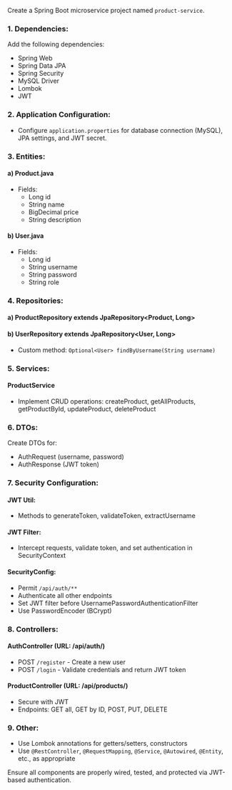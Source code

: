 <!-- create spring boot microservice product-service
Add Spring Boot dependencies for Web, Data JPA, Security, mysql, JWT, Lombok
define a Product entity with id, name, price, and description
define a User entity with id, username, password, and role
create JPA repository for User with findByUsername
create service to handle CRUD for Product
create authcontroller for login and register,validate user
create authservice -->

Create a Spring Boot microservice project named `product-service`.

### 1. Dependencies:
Add the following dependencies:
- Spring Web
- Spring Data JPA
- Spring Security
- MySQL Driver
- Lombok
- JWT 

### 2. Application Configuration:
- Configure `application.properties` for database connection (MySQL), JPA settings, and JWT secret.

### 3. Entities:
#### a) Product.java
- Fields: 
  - Long id
  - String name
  - BigDecimal price
  - String description

#### b) User.java
- Fields: 
  - Long id
  - String username
  - String password
  - String role

### 4. Repositories:
#### a) ProductRepository extends JpaRepository<Product, Long>

#### b) UserRepository extends JpaRepository<User, Long>
- Custom method: `Optional<User> findByUsername(String username)`

### 5. Services:
#### ProductService
- Implement CRUD operations: createProduct, getAllProducts, getProductById, updateProduct, deleteProduct

### 6. DTOs:
Create DTOs for:
- AuthRequest (username, password)
- AuthResponse (JWT token)

### 7. Security Configuration:
#### JWT Util:
- Methods to generateToken, validateToken, extractUsername

#### JWT Filter:
- Intercept requests, validate token, and set authentication in SecurityContext

#### SecurityConfig:
- Permit `/api/auth/**`
- Authenticate all other endpoints
- Set JWT filter before UsernamePasswordAuthenticationFilter
- Use PasswordEncoder (BCrypt)

### 8. Controllers:
#### AuthController (URL: /api/auth/)
- POST `/register` - Create a new user
- POST `/login` - Validate credentials and return JWT token

#### ProductController (URL: /api/products/)
- Secure with JWT
- Endpoints: GET all, GET by ID, POST, PUT, DELETE

### 9. Other:
- Use Lombok annotations for getters/setters, constructors
- Use `@RestController`, `@RequestMapping`, `@Service`, `@Autowired`, `@Entity`, etc., as appropriate

Ensure all components are properly wired, tested, and protected via JWT-based authentication.
